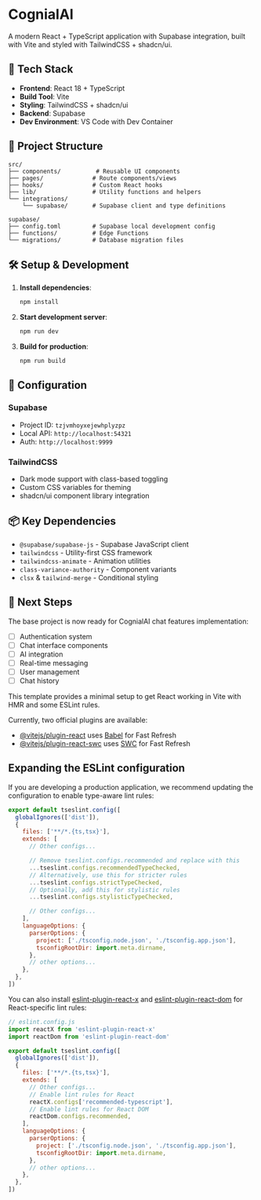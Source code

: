 # CognialAI

A modern React + TypeScript application with Supabase integration, built with Vite and styled with TailwindCSS + shadcn/ui.

## 🚀 Tech Stack

- **Frontend**: React 18 + TypeScript
- **Build Tool**: Vite
- **Styling**: TailwindCSS + shadcn/ui
- **Backend**: Supabase
- **Dev Environment**: VS Code with Dev Container

## 📁 Project Structure

```
src/
├── components/          # Reusable UI components
├── pages/              # Route components/views
├── hooks/              # Custom React hooks
├── lib/                # Utility functions and helpers
└── integrations/
    └── supabase/       # Supabase client and type definitions

supabase/
├── config.toml         # Supabase local development config
├── functions/          # Edge Functions
└── migrations/         # Database migration files
```

## 🛠️ Setup & Development

1. **Install dependencies**:
   ```bash
   npm install
   ```

2. **Start development server**:
   ```bash
   npm run dev
   ```

3. **Build for production**:
   ```bash
   npm run build
   ```

## 🔧 Configuration

### Supabase
- Project ID: `tzjvmhoyxejewhplyzpz`
- Local API: `http://localhost:54321`
- Auth: `http://localhost:9999`

### TailwindCSS
- Dark mode support with class-based toggling
- Custom CSS variables for theming
- shadcn/ui component library integration

## 📦 Key Dependencies

- `@supabase/supabase-js` - Supabase JavaScript client
- `tailwindcss` - Utility-first CSS framework  
- `tailwindcss-animate` - Animation utilities
- `class-variance-authority` - Component variants
- `clsx` & `tailwind-merge` - Conditional styling

## 🎯 Next Steps

The base project is now ready for CognialAI chat features implementation:

- [ ] Authentication system
- [ ] Chat interface components
- [ ] AI integration
- [ ] Real-time messaging
- [ ] User management
- [ ] Chat history

This template provides a minimal setup to get React working in Vite with HMR and some ESLint rules.

Currently, two official plugins are available:

- [@vitejs/plugin-react](https://github.com/vitejs/vite-plugin-react/blob/main/packages/plugin-react) uses [Babel](https://babeljs.io/) for Fast Refresh
- [@vitejs/plugin-react-swc](https://github.com/vitejs/vite-plugin-react/blob/main/packages/plugin-react-swc) uses [SWC](https://swc.rs/) for Fast Refresh

## Expanding the ESLint configuration

If you are developing a production application, we recommend updating the configuration to enable type-aware lint rules:

```js
export default tseslint.config([
  globalIgnores(['dist']),
  {
    files: ['**/*.{ts,tsx}'],
    extends: [
      // Other configs...

      // Remove tseslint.configs.recommended and replace with this
      ...tseslint.configs.recommendedTypeChecked,
      // Alternatively, use this for stricter rules
      ...tseslint.configs.strictTypeChecked,
      // Optionally, add this for stylistic rules
      ...tseslint.configs.stylisticTypeChecked,

      // Other configs...
    ],
    languageOptions: {
      parserOptions: {
        project: ['./tsconfig.node.json', './tsconfig.app.json'],
        tsconfigRootDir: import.meta.dirname,
      },
      // other options...
    },
  },
])
```

You can also install [eslint-plugin-react-x](https://github.com/Rel1cx/eslint-react/tree/main/packages/plugins/eslint-plugin-react-x) and [eslint-plugin-react-dom](https://github.com/Rel1cx/eslint-react/tree/main/packages/plugins/eslint-plugin-react-dom) for React-specific lint rules:

```js
// eslint.config.js
import reactX from 'eslint-plugin-react-x'
import reactDom from 'eslint-plugin-react-dom'

export default tseslint.config([
  globalIgnores(['dist']),
  {
    files: ['**/*.{ts,tsx}'],
    extends: [
      // Other configs...
      // Enable lint rules for React
      reactX.configs['recommended-typescript'],
      // Enable lint rules for React DOM
      reactDom.configs.recommended,
    ],
    languageOptions: {
      parserOptions: {
        project: ['./tsconfig.node.json', './tsconfig.app.json'],
        tsconfigRootDir: import.meta.dirname,
      },
      // other options...
    },
  },
])
```
